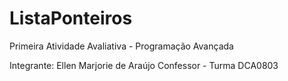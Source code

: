 # ListaPonteiros
Primeira Atividade Avaliativa - Programação Avançada

Integrante: Ellen Marjorie de Araújo Confessor - Turma DCA0803
